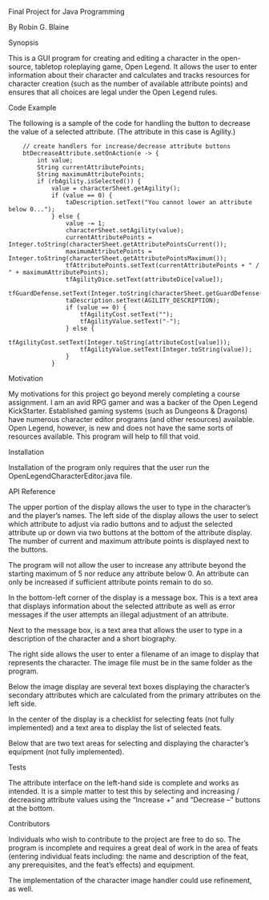 Final Project for Java Programming

By Robin G. Blaine


Synopsis

This is a GUI program for creating and editing a character in the open-source, tabletop roleplaying game, Open Legend.  It allows the user to enter information about their character and calculates and tracks resources for character creation (such as the number of available attribute points) and ensures that all choices are legal under the Open Legend rules.


Code Example

The following is a sample of the code for handling the button to decrease the value of a selected attribute.  (The attribute in this case is Agility.)

		// create handlers for increase/decrease attribute buttons
		btDecreaseAttribute.setOnAction(e -> {
			int value;
			String currentAttributePoints;
			String maximumAttributePoints;
			if (rbAgility.isSelected()) {
				value = characterSheet.getAgility();
				if (value == 0) {
					taDescription.setText("You cannot lower an attribute below 0...");
				} else {
					value -= 1;
					characterSheet.setAgility(value);
					currentAttributePoints = Integer.toString(characterSheet.getAttributePointsCurrent());
					maximumAttributePoints = Integer.toString(characterSheet.getAttributePointsMaximum());
					tfAttributePoints.setText(currentAttributePoints + " / " + maximumAttributePoints);
					tfAgilityDice.setText(attributeDice[value]);
					tfGuardDefense.setText(Integer.toString(characterSheet.getGuardDefense()));
					taDescription.setText(AGILITY_DESCRIPTION);
					if (value == 0) {
						tfAgilityCost.setText("");
						tfAgilityValue.setText("-");
					} else {
						tfAgilityCost.setText(Integer.toString(attributeCost[value]));
						tfAgilityValue.setText(Integer.toString(value));
					}
				}

Motivation

My motivations for this project go beyond merely completing a course assignment.  I am an avid RPG gamer and was a backer of the Open Legend KickStarter.  Established gaming systems (such as Dungeons & Dragons) have numerous character editor programs (and other resources) available.  Open Legend, however, is new and does not have the same sorts of resources available.  This program will help to fill that void.


Installation

Installation of the program only requires that the user run the OpenLegendCharacterEditor.java file.


API Reference

The upper portion of the display allows the user to type in the character’s and the player’s names.
The left side of the display allows the user to select which attribute to adjust via radio buttons and to adjust the selected attribute up or down via two buttons at the bottom of the attribute display.  The number of current and maximum attribute points is displayed next to the buttons.

The program will not allow the user to increase any attribute beyond the starting maximum of 5 nor reduce any attribute below 0.  An attribute can only be increased if sufficient attribute points remain to do so.

In the bottom-left corner of the display is a message box.  This is a text area that displays information about the selected attribute as well as error messages if the user attempts an illegal adjustment of an attribute.

Next to the message box, is a text area that allows the user to type in a description of the character and a short biography.

The right side allows the user to enter a filename of an image to display that represents the character.  The image file must be in the same folder as the program.

Below the image display are several text boxes displaying the character’s secondary attributes which are calculated from the primary attributes on the left side.

In the center of the display is a checklist for selecting feats (not fully implemented) and a text area to display the list of selected feats.

Below that are two text areas for selecting and displaying the character’s equipment (not fully implemented).


Tests

The attribute interface on the left-hand side is complete and works as intended.  It is a simple matter to test this by selecting and increasing / decreasing attribute values using the “Increase +” and “Decrease –” buttons at the bottom.


Contributors

Individuals who wish to contribute to the project are free to do so.  The program is incomplete and requires a great deal of work in the area of feats (entering individual feats including:  the name and description of the feat, any prerequisites, and the feat’s effects) and equipment.

The implementation of the character image handler could use refinement, as well.

